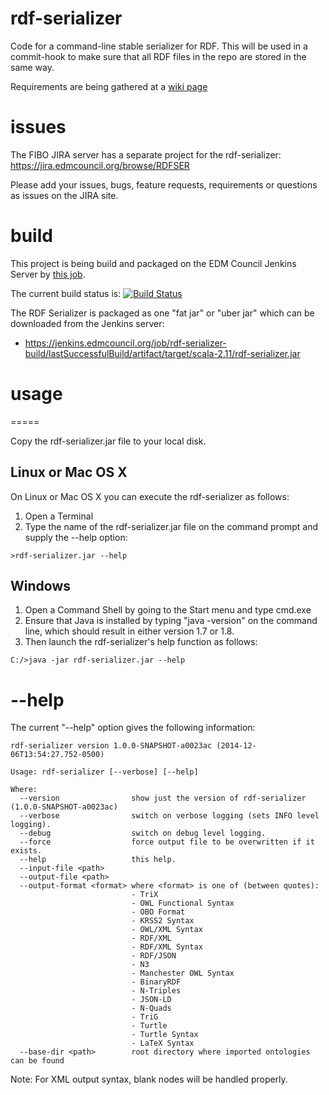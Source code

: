 rdf-serializer
==============


Code for a command-line stable serializer for RDF.  This will be used in a commit-hook to make sure that all RDF files
in the repo are stored in the same way.

Requirements are being gathered at a [wiki page](https://github.com/edmcouncil/rdf-serializer/wiki/Requirements)

# issues

The FIBO JIRA server has a separate project for the rdf-serializer: https://jira.edmcouncil.org/browse/RDFSER

Please add your issues, bugs, feature requests, requirements or questions as issues on the JIRA site.

# build

This project is being build and packaged on the EDM Council Jenkins Server by [this job](https://jenkins.edmcouncil.org/job/rdf-serializer-build/).

The current build status is: 
[![Build Status](https://jenkins.edmcouncil.org/buildStatus/icon?job=rdf-serializer-build)](https://jenkins.edmcouncil.org/job/rdf-serializer-build/)

The RDF Serializer is packaged as one "fat jar" or "uber jar" which can be downloaded from the Jenkins server:

- https://jenkins.edmcouncil.org/job/rdf-serializer-build/lastSuccessfulBuild/artifact/target/scala-2.11/rdf-serializer.jar

# usage
=====

Copy the rdf-serializer.jar file to your local disk.

## Linux or Mac OS X

On Linux or Mac OS X you can execute the rdf-serializer
as follows:

1. Open a Terminal
2. Type the name of the rdf-serializer.jar file on the command prompt and supply the --help option:
```
>rdf-serializer.jar --help
```

## Windows

1. Open a Command Shell by going to the Start menu and type cmd.exe
2. Ensure that Java is installed by typing "java -version" on the command line, which should result in
   either version 1.7 or 1.8.
3. Then launch the rdf-serializer's help function as follows:
```
C:/>java -jar rdf-serializer.jar --help
```

# --help

The current "--help" option gives the following information:

```
rdf-serializer version 1.0.0-SNAPSHOT-a0023ac (2014-12-06T13:54:27.752-0500)

Usage: rdf-serializer [--verbose] [--help]

Where:
  --version                show just the version of rdf-serializer (1.0.0-SNAPSHOT-a0023ac)
  --verbose                switch on verbose logging (sets INFO level logging).
  --debug                  switch on debug level logging.
  --force                  force output file to be overwritten if it exists.
  --help                   this help.
  --input-file <path>
  --output-file <path>
  --output-format <format> where <format> is one of (between quotes):
                           - TriX
                           - OWL Functional Syntax
                           - OBO Format
                           - KRSS2 Syntax
                           - OWL/XML Syntax
                           - RDF/XML
                           - RDF/XML Syntax
                           - RDF/JSON
                           - N3
                           - Manchester OWL Syntax
                           - BinaryRDF
                           - N-Triples
                           - JSON-LD
                           - N-Quads
                           - TriG
                           - Turtle
                           - Turtle Syntax
                           - LaTeX Syntax
  --base-dir <path>        root directory where imported ontologies can be found
```

Note: For XML output syntax, blank nodes will be handled properly.
